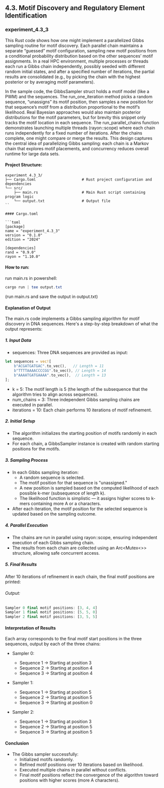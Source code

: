 ## 4.3. Motif Discovery and Regulatory Element Identification

### experiment_4.3_3

This Rust code shows how one might implement a parallelized Gibbs sampling routine for motif discovery. Each parallel chain maintains a separate “guessed” motif configuration, sampling new motif positions from a conditional probability distribution based on the other sequences’ motif assignments. In a real HPC environment, multiple processes or threads each run a Gibbs chain independently, possibly seeded with different random initial states, and after a specified number of iterations, the partial results are consolidated (e.g., by picking the chain with the highest posterior or by averaging motif parameters).

In the sample code, the GibbsSampler struct holds a motif model (like a PWM) and the sequences. The run_one_iteration method picks a random sequence, “unassigns” its motif position, then samples a new position for that sequence’s motif from a distribution proportional to the motif’s likelihood. Real Bayesian approaches would also maintain posterior distributions for the motif parameters, but for brevity this snippet only tracks the motif location in each sequence. The run_parallel_chains function demonstrates launching multiple threads (rayon::scope) where each chain runs independently for a fixed number of iterations. After the chains complete, one might compare or merge the results. This design captures the central idea of parallelizing Gibbs sampling: each chain is a Markov chain that explores motif placements, and concurrency reduces overall runtime for large data sets.

#### Project Structure:

```plaintext
experiment_4.3_3/
├── Cargo.toml                     # Rust project configuration and dependencies
└── src/
    ├── main.rs                    # Main Rust script containing program logic
    └── output.txt                 # Output file
``

#### Cargo.toml

```toml
[package]
name = "experiment_4.3_3"
version = "0.1.0"
edition = "2024"

[dependencies]
rand = "0.9.0"
rayon = "1.10.0"
```

#### How to run:

run main.rs in powershell:

```powershell
cargo run | tee output.txt
```
(run main.rs and save the output in output.txt)


#### Explanation of Output
The main.rs code implements a Gibbs sampling algorithm for motif discovery in DNA sequences. Here's a step-by-step breakdown of what the output represents:

##### 1. Input Data

* sequences: Three DNA sequences are provided as input:
```rust
let sequences = vec![
    b"ACGATGATGAC".to_vec(),   // Length = 11
    b"TTTTAAAACCCCGG".to_vec(), // Length = 14
    b"AAAATGATGAAAA".to_vec(),  // Length = 13
];
```

* k = 5: The motif length is 5 (the length of the subsequence that the algorithm tries to align across sequences).
* num_chains = 3: Three independent Gibbs sampling chains are executed in parallel.
* iterations = 10: Each chain performs 10 iterations of motif refinement.

##### 2. Initial Setup

* The algorithm initializes the starting position of motifs randomly in each sequence.
* For each chain, a GibbsSampler instance is created with random starting positions for the motifs.

##### 3. Sampling Process

* In each Gibbs sampling iteration:
  * A random sequence is selected.
  * The motif position for that sequence is "unassigned."
  * A new position is sampled based on the computed likelihood of each possible k-mer (subsequence of length k).
  * The likelihood function is simplistic — it assigns higher scores to k-mers containing more A or a characters.
* After each iteration, the motif position for the selected sequence is updated based on the sampling outcome.

##### 4. Parallel Execution

* The chains are run in parallel using rayon::scope, ensuring independent execution of each Gibbs sampling chain.
* The results from each chain are collected using an Arc<Mutex<>> structure, allowing safe concurrent access.

##### 5. Final Results

After 10 iterations of refinement in each chain, the final motif positions are printed:

###### Output:

```rust
Sampler 0 final motif positions: [3, 4, 4]
Sampler 1 final motif positions: [5, 5, 0]
Sampler 2 final motif positions: [3, 5, 5]
```

#### Interpretation of Results
Each array corresponds to the final motif start positions in the three sequences, output by each of the three chains:

* Sampler 0:

  * Sequence 1 → Starting at position 3
  * Sequence 2 → Starting at position 4
  * Sequence 3 → Starting at position 4

* Sampler 1:

  * Sequence 1 → Starting at position 5
  * Sequence 2 → Starting at position 5
  * Sequence 3 → Starting at position 0

* Sampler 2:

  * Sequence 1 → Starting at position 3
  * Sequence 2 → Starting at position 5
  * Sequence 3 → Starting at position 5

#### Conclusion
* The Gibbs sampler successfully:
  * Initialized motifs randomly.
  * Refined motif positions over 10 iterations based on likelihood.
  * Executed multiple chains in parallel without conflicts.
  * Final motif positions reflect the convergence of the algorithm toward positions with higher scores (more A characters).

